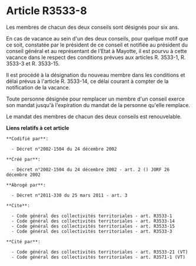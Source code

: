 # Article R3533-8

Les membres de chacun des deux conseils sont désignés pour six ans.

En cas de vacance au sein d'un des deux conseils, pour quelque motif que ce soit, constatée par le président de ce conseil et
notifiée au président du conseil général et au représentant de l'Etat à Mayotte, il est pourvu à cette vacance dans le
respect des conditions prévues aux articles R. 3533-1, R. 3533-3 et R. 3533-15.

Il est procédé à la désignation du nouveau membre dans les conditions et délai prévus à l'article R. 3533-14, ce délai
courant à compter de la notification de la vacance.

Toute personne désignée pour remplacer un membre d'un conseil exerce son mandat jusqu'à l'expiration du mandat de la personne
qu'elle remplace.

Le mandat des membres de chacun des deux conseils est renouvelable.

**Liens relatifs à cet article**

	**Codifié par**:

	  - Décret n°2002-1504 du 24 décembre 2002

	**Créé par**:

	  - Décret n°2002-1504 du 24 décembre 2002 - art. 2 () JORF 26 décembre 2002

	**Abrogé par**:

	  - Décret n°2011-330 du 25 mars 2011 - art. 3

	**Cite**:

	  - Code général des collectivités territoriales - art. R3533-1
	  - Code général des collectivités territoriales - art. R3533-14
	  - Code général des collectivités territoriales - art. R3533-15
	  - Code général des collectivités territoriales - art. R3533-3

	**Cité par**:

	  - Code général des collectivités territoriales - art. R3533-21 (VT)
	  - Code général des collectivités territoriales - art. R3571-1 (VT)
